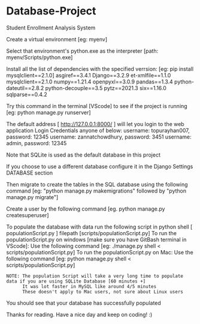 # Database-Project
Student Enrollment Analysis System 

Create a virtual environment [eg: myenv]

Select that environment's python.exe as the interpreter [path: myenv/Scripts/python.exe]

Install all the list of dependencies with the specified verrsion: [eg: pip install mysqlclient==2.1.0]
      asgiref==3.4.1
      Django==3.2.9
      et-xmlfile==1.1.0
      mysqlclient==2.1.0
      numpy==1.21.4
      openpyxl==3.0.9
      pandas==1.3.4
      python-dateutil==2.8.2
      python-decouple==3.5
      pytz==2021.3
      six==1.16.0
      sqlparse==0.4.2

Try this command in the terminal [VScode] to see if the project is running [eg: python manage.py runserver]

The default address [ http://127.0.0.1:8000/ ] will let you login to the web application
  Login Credentials anyone of below:
    username: topurayhan007, password: 12345
    username: zannatchowdhury, password: 3451
    username: admin, password: 12345

Note that SQLite is used as the default database in this project

If you choose to use a different database configure it in the Django Settings DATABASE section

Then migrate to create the tables in the SQL database using the following command [eg: "python manage.py makemigrations" followed by "python manage.py migrate"]

Create a user by the following command [eg. python manage.py createsuperuser]

To populate the database with data run the following script in python shell [ populationScript.py ] filepath [scripts/populationScript.py] 
    To run the populationScript.py on windows [make sure you have GitBash terminal in VScode]:
        Use the following command [eg: ./manage.py shell < scripts/populationScript.py]
    To run the populationScript.py on Mac:
        Use the following command [eg: python manage.py shell < scripts/populationScript.py]
        
    NOTE: The population Script will take a very long time to populate data if you are using SQLite Database [60 minutes +]
          It was lot faster in MySQL like around 4/5 minutes
          These doesn't apply to Mac users, not sure about Linux users
          
You should see that your database has successfully populated


Thanks for reading. Have a nice day and keep on coding! :)
